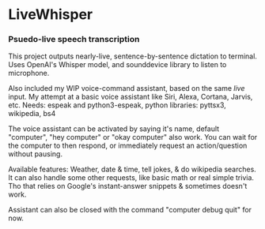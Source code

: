# LiveWhisper

### Psuedo-live speech transcription
This project outputs nearly-live, sentence-by-sentence dictation to terminal.
Uses OpenAI's Whisper model, and sounddevice library to listen to microphone.

Also included my WIP voice-command assistant, based on the same *live* input.
My attempt at a basic voice assistant like Siri, Alexa, Cortana, Jarvis, etc.
Needs: espeak and python3-espeak, python libraries: pyttsx3, wikipedia, bs4

The voice assistant can be activated by saying it's name, default "computer",
"hey computer" or "okay computer" also work. You can wait for the computer to
then respond, or immediately request an action/question without pausing.

Available features: Weather, date & time, tell jokes, & do wikipedia searches.
It can also handle some other requests, like basic math or real simple trivia.
Tho that relies on Google's instant-answer snippets & sometimes doesn't work.

Assistant can also be closed with the command "computer debug quit" for now.